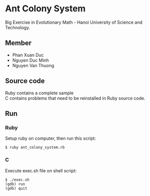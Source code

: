 # Ant Colony System
Big Exercise in Evolutionary Math - Hanoi University of Science and Technology.

## Member
- Phan Xuan Duc
- Nguyen Duc Minh
- Nguyen Van Thuong

## Source code
Ruby contains a complete sample<br />
C contains problems that need to be reinstalled in Ruby source code.

## Run

### Ruby
Setup ruby on computer, then run this script:
```
$ ruby ant_colony_system.rb
```

### C

Execute exec.sh file on shell script:
```
$ ./exec.sh
(gdb) run
(gdb) quit
```